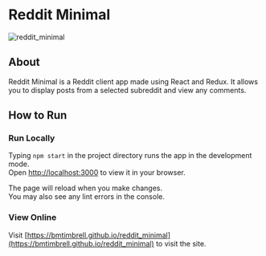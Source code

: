 # Reddit Minimal

![reddit_minimal](https://github.com/BMTimbrell/reddit_minimal/assets/97784102/505eaceb-f2b7-4cd1-9c2e-9ff66dead404)

## About

Reddit Minimal is a Reddit client app made using React and Redux. It allows you to
display posts from a selected subreddit and view any comments.

## How to Run

### Run Locally

Typing `npm start` in the project directory runs the app in the development mode.\
Open [http://localhost:3000](http://localhost:3000) to view it in your browser.

The page will reload when you make changes.\
You may also see any lint errors in the console.

### View Online

Visit [https://bmtimbrell.github.io/reddit_minimal](https://bmtimbrell.github.io/reddit_minimal) to visit the site.